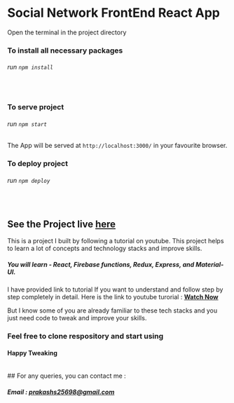 # Social Network FrontEnd React App

Open the terminal in the project directory

### To install all necessary packages

###### run `npm install`
<br />

### To serve project 

###### run `npm start`

The App will be served at `http://localhost:3000/` in your favourite browser.
<br />

### To deploy project

###### run `npm deploy`
<br />

## See the Project live [here](https://prakashs25.github.io/social-network-frontend)

This is a project I built by following a tutorial on youtube.
This project helps to learn a lot of concepts and technology stacks and improve skills.
##### You will learn - React, Firebase functions, Redux, Express, and Material-UI.

I have provided link to tutorial If you want to understand and follow step by step completely in detail. Here is the link to youtube turorial :  [**Watch Now**](https://www.youtube.com/watch?v=m_u6P5k0vP0)

But I know some of you are already familiar to these tech stacks and you just need code to tweak and improve your skills.

### Feel free to clone respository and start using
#### Happy Tweaking

<br />
## For any queries, you can contact me :

##### Email : [prakashs25698@gmail.com](mailto:prakashs25698@gmail.com)

